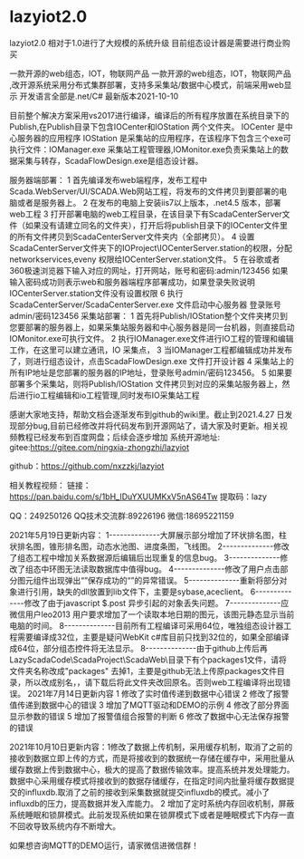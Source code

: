 # lazyiot2.0

 lazyiot2.0 相对于1.0进行了大规模的系统升级
 目前组态设计器是需要进行商业购买
 
一款开源的web组态，IOT，物联网产品 一款开源的web组态，IOT，物联网产品 ,改开源系统采用分布式集群部署，支持多采集站/数据中心模式，前端采用web显示 开发语言全部是.net/C# 最新版本2021-10-10

目前整个解决方案采用vs2017进行编译，编译后的所有程序放置在系统目录下的Publish,在Publish目录下包含IOCenter和IOStation 两个文件夹。 IOCenter 是中心服务器的应用程序 IOStation 是采集站的应用程序，在该程序下包含三个exe可执行文件：IOManager.exe 采集站工程管理器,IOMonitor.exe负责采集站上的数据采集与转存，ScadaFlowDesign.exe是组态设计器。

服务器端部署： 1 首先编译发布web端程序，发布工程中Scada.WebServer/UI/SCADA.Web网站工程，将发布的文件拷贝到要部署的电脑或者是服务器上。 2 在发布的电脑上安装iis7以上版本，.net4.5 版本，部署web工程 3 打开部署电脑的web工程目录，在该目录下有ScadaCenterServer文件（如果没有请建立同名的文件夹），打开后将publish目录下的IOCenter文件里的所有文件拷贝到ScadaCenterServer文件夹内（全部拷贝）。 4 设置ScadaCenterServer文件夹下的IOProject\IOCenterServer.station的权限，分配networkservices,eveny 权限给IOCenterServer.station文件。 5 在谷歌或者360极速浏览器下输入对应的网址，打开网站，账号和密码:admin/123456 如果输入密码成功则表示web和服务器端程序部署成功，如果登录失败说明IOCenterServer.station文件没有设置权限 6 执行ScadaCenterServer/ScadaCenterServer.exe 文件启动中心服务器 登录账号admin/密码123456 采集站部署： 1 首先将Publish/IOStation整个文件夹拷贝到您要部署的服务器上，如果采集站服务器和中心服务器是同一台机器，则直接启动IOMonitor.exe可执行文件。 2 执行IOManager.exe文件进行IO工程的管理和编辑工作，在这里可以建立通讯，IO 采集点， 3 当IOManager工程都编辑成功并发布了，则进行组态设计，点击ScadaFlowDesign.exe 文件打开设计器 4 采集站上的所有IP地址是您部署的服务器的IP地址，登录账号admin/密码123456。 5 如果要部署多个采集站，则将Publish/IOStation 文件拷贝到对应的采集站服务器上，然后进行io工程编辑和io工程管理,同时发布IO采集站工程

感谢大家地支持，帮助文档会逐渐发布到github的wiki里。截止到2021.4.27 日发现部分bug,目前已经修改并将代码发布到开源网站了，请大家及时更新。相关视频教程已经发布到百度网盘；后续会逐步增加 系统开源地址: gitee:https://gitee.com/ningxia-zhongzhi/lazyiot

github：https://github.com/nxzzkj/lazyiot

相关教程视频： 链接：https://pan.baidu.com/s/1bH_IDuYXUUMKxV5nAS64Tw 提取码：lazy

QQ：249250126 QQ技术交流群:89226196 微信:18695221159

2021年5月19日更新内容： 1--------------大屏展示部分增加了环状排名图，柱状排名图，锥形排名图，动态水池图、进度条图，飞线图。 2--------------修改了组态工程中增加关系数据源后编辑后出现重复的信息bug。 3--------------修改了组态中环图无法读取数据库中值得bug。 4--------------修改了用户点击部分图元组件出现弹出“”保存成功的“”的异常错误。 5--------------重新将部分对象进行引用，缺失的dll放置到lib文件下，主要是sybase,aceclient。 6--------------修改了由于javascript $.post 异步引起的对象丢失问题。 7--------------应微信用户leo2013 用户要求增加了一个读取本地日期的图元，该图元静态显示当前电脑的时间。 8--------------目前所有工程编译可采用64位，唯独组态设计器工程需要编译成32位，主要是疑问WebKit c#库目前只找到32位的，如果全部编译成64位，部分组态控件将无法显示。 8--------------由于github上传后再LazyScadaCode\ScadaProject\ScadaWeb\目录下有个packages1文件，请将文件夹名称改成"packages" 去掉1，主要是github无法上传原packages文件目录，所以改成别名，，请下载后将此文件夹改回原名。否则web工程编译将出现错误。 2021年7月14日更新内容 1 修改了实时值传递到数据中心错误 2 修改了报警值传递到数据中心的错误 3 增加了MQTT驱动和DEMO的示例 4 修改了部分界面显示参数的错误 5 增加了报警值组合报警的判断 6 修改了数据中心无法保存报警的错误

2021年10月10日更新内容：1修改了数据上传机制，采用缓存机制，取消了之前的接收到数据立即上传的方式，而是将接收到的数据统一存储在缓存中，采用批量从缓存数据上传到数据中心，极大的提高了数据传输效率。提高系统并发处理能力。数据中心采用缓存模式将接收到的数据存储缓存，在指定时间内批量将缓存数据提交的influxdb.取消了之前的接收到采集数据就提交influxdb的模式。减小了influxdb的压力，提高数据并发入库能力。 2 增加了定时系统内存回收机制，屏蔽系统睡眠和锁屏模式。此前发现系统如果在锁屏模式下或者是睡眠模式下内存一直不回收导致系统内存不断增大。


如果想咨询MQTT的DEMO运行，请家微信进微信群！
